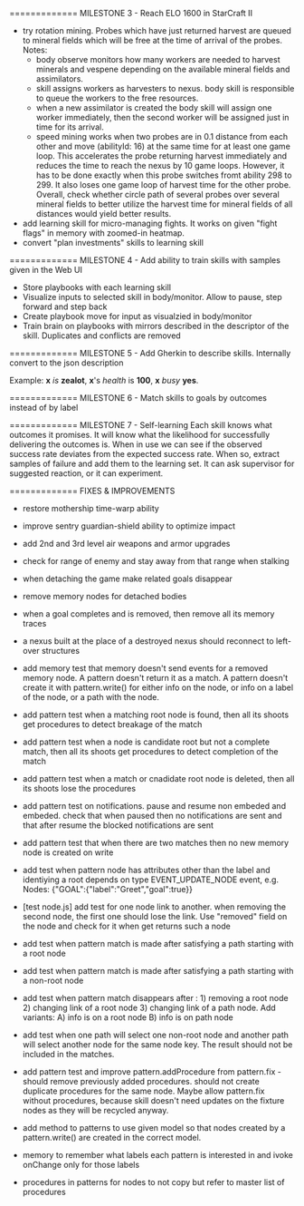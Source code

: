 
============= MILESTONE 3 - Reach ELO 1600 in StarCraft II

- try rotation mining. Probes which have just returned harvest are queued to mineral fields which will be free at the time of arrival of the probes. Notes:
  - body observe monitors how many workers are needed to harvest minerals and vespene depending on the available mineral fields and assimilators.
  - skill assigns workers as harvesters to nexus. body skill is responsible to queue the workers to the free resources.
  - when a new assimilator is created the body skill will assign one worker immediately, then the second worker will be assigned just in time for its arrival.
  - speed mining works when two probes are in 0.1 distance from each other and move (abilityId: 16) at the same time for at least one game loop. This accelerates the probe returning harvest immediately and reduces the time to reach the nexus by 10 game loops. However, it has to be done exactly when this probe switches fromt ability 298 to 299. It also loses one game loop of harvest time for the other probe. Overall, check whether circle path of several probes over several mineral fields to better utilize the harvest time for mineral fields of all distances would yield better results.
- add learning skill for micro-managing fights. It works on given "fight flags" in memory with zoomed-in heatmap.
- convert "plan investments" skills to learning skill

============= MILESTONE 4 - Add ability to train skills with samples given in the Web UI

- Store playbooks with each learning skill
- Visualize inputs to selected skill in body/monitor. Allow to pause, step forward and step back
- Create playbook move for input as visualzied in body/monitor
- Train brain on playbooks with mirrors described in the descriptor of the skill. Duplicates and conflicts are removed

============= MILESTONE 5 - Add Gherkin to describe skills. Internally convert to the json description

Example: **x**  _is_  **zealot**, **x**'s  _health_  is  **100**, **x**  _busy_  **yes**.

============= MILESTONE 6 - Match skills to goals by outcomes instead of by label

============= MILESTONE 7 - Self-learning
Each skill knows what outcomes it promises. It will know what the likelihood for successfully delivering the outcomes is. When in use we can see if the observed success rate deviates from the expected success rate.
When so, extract samples of failure and add them to the learning set. It can ask supervisor for suggested reaction, or it can experiment.

============= FIXES & IMPROVEMENTS

- restore mothership time-warp ability
- improve sentry guardian-shield ability to optimize impact
- add 2nd and 3rd level air weapons and armor upgrades
- check for range of enemy and stay away from that range when stalking
- when detaching the game make related goals disappear
- remove memory nodes for detached bodies
- when a goal completes and is removed, then remove all its memory traces
- a nexus built at the place of a destroyed nexus should reconnect to left-over structures
  
- add memory test that memory doesn't send events for a removed memory node. A pattern doesn't return it as a match. A pattern doesn't create it with pattern.write() for either info on the node, or info on a label of the node, or a path with the node. 
- add pattern test when a matching root node is found, then all its shoots get procedures to detect breakage of the match
- add pattern test when a node is candidate root but not a complete match, then all its shoots get procedures to detect completion of the match
- add pattern test when a match or cnadidate root node is deleted, then all its shoots lose the procedures
- add pattern test on notifications. pause and resume non embeded and embeded. check that when paused then no notifications are sent and that after resume the blocked notifications are sent
- add pattern test that when there are two matches then no new memory node is created on write
- add test when pattern node has attributes other than the label and identiying a root depends on type EVENT_UPDATE_NODE event, e.g. Nodes: {"GOAL":{"label":"Greet","goal":true}}
- [test node.js] add test for one node link to another. when removing the second node, the first one should lose the link. Use "removed" field on the node and check for it when get returns such a node
- add test when pattern match is made after satisfying a path starting with a root node
- add test when pattern match is made after satisfying a path starting with a non-root node
- add test when pattern match disappears after : 1) removing a root node 2) changing link of a root node 3) changing link of a path node. Add variants: A) info is on a root node B) info is on path node
- add test when one path will select one non-root node and another path will select another node for the same node key. The result should not be included in the matches.
- add pattern test and improve pattern.addProcedure from pattern.fix - should remove previously added procedures. should not create duplicate procedures for the same node. Maybe allow pattern.fix without procedures, because skill doesn't need updates on the fixture nodes as they will be recycled anyway.
- add method to patterns to use given model so that nodes created by a pattern.write() are created in the correct model.
- memory to remember what labels each pattern is interested in and ivoke onChange only for those labels
- procedures in patterns for nodes to not copy but refer to master list of procedures
